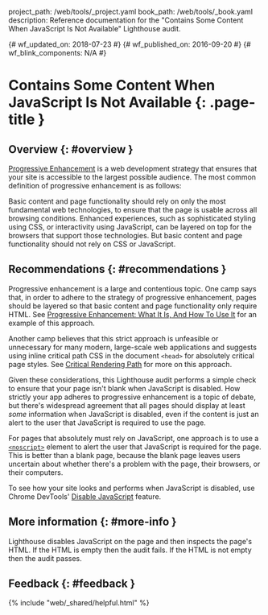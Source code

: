 project_path: /web/tools/_project.yaml book_path: /web/tools/_book.yaml description: Reference documentation for the "Contains Some Content When JavaScript Is Not Available" Lighthouse audit.

{# wf_updated_on: 2018-07-23 #} {# wf_published_on: 2016-09-20 #} {# wf_blink_components: N/A #}

# Contains Some Content When JavaScript Is Not Available {: .page-title }

## Overview {: #overview }

[Progressive Enhancement](https://en.wikipedia.org/wiki/Progressive_enhancement) is a web development strategy that ensures that your site is accessible to the largest possible audience. The most common definition of progressive enhancement is as follows:

Basic content and page functionality should rely on only the most fundamental web technologies, to ensure that the page is usable across all browsing conditions. Enhanced experiences, such as sophisticated styling using CSS, or interactivity using JavaScript, can be layered on top for the browsers that support those technologies. But basic content and page functionality should not rely on CSS or JavaScript.

## Recommendations {: #recommendations }

Progressive enhancement is a large and contentious topic. One camp says that, in order to adhere to the strategy of progressive enhancement, pages should be layered so that basic content and page functionality only require HTML. See [Progressive Enhancement: What It Is, And How To Use It](https://www.smashingmagazine.com/2009/04/progressive-enhancement-what-it-is-and-how-to-use-it/) for an example of this approach.

Another camp believes that this strict approach is unfeasible or unnecessary for many modern, large-scale web applications and suggests using inline critical path CSS in the document `<head>` for absolutely critical page styles. See [Critical Rendering Path](/web/fundamentals/performance/critical-rendering-path/) for more on this approach.

Given these considerations, this Lighthouse audit performs a simple check to ensure that your page isn't blank when JavaScript is disabled. How strictly your app adheres to progressive enhancement is a topic of debate, but there's widespread agreement that all pages should display at least *some* information when JavaScript is disabled, even if the content is just an alert to the user that JavaScript is required to use the page.

For pages that absolutely must rely on JavaScript, one approach is to use a [`<noscript>`](https://developer.mozilla.org/en-US/docs/Web/HTML/Element/noscript) element to alert the user that JavaScript is required for the page. This is better than a blank page, because the blank page leaves users uncertain about whether there's a problem with the page, their browsers, or their computers.

To see how your site looks and performs when JavaScript is disabled, use Chrome DevTools' [Disable JavaScript](/web/tools/chrome-devtools/settings#disable-js) feature.

## More information {: #more-info }

Lighthouse disables JavaScript on the page and then inspects the page's HTML. If the HTML is empty then the audit fails. If the HTML is not empty then the audit passes.

## Feedback {: #feedback }

{% include "web/_shared/helpful.html" %}